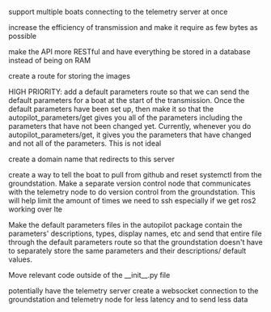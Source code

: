 support multiple boats connecting to the telemetry server at once

increase the efficiency of transmission and make it require as few bytes as possible

make the API more RESTful and have everything be stored in a database instead of being on RAM

create a route for storing the images

HIGH PRIORITY: add a default parameters route so that we can send the default parameters for a boat at the start of the transmission. Once the default parameters have been set up, then make it so that the autopilot_parameters/get gives you all of the parameters including the parameters that have not been changed yet. Currently, whenever you do autopilot_parameters/get, it gives you the parameters that have changed and not all of the parameters. This is not ideal

create a domain name that redirects to this server

create a way to tell the boat to pull from github and reset systemctl from the groundstation. Make a separate version control node that communicates with the telemetry node to do version control from the groundstation. This will help limit the amount of times we need to ssh especially if we get ros2 working over lte

Make the default parameters files in the autopilot package contain the parameters' descriptions, types, display names, etc and send that entire file through the default parameters route so that the groundstation doesn't have to separately store the same parameters and their descriptions/ default values.


Move relevant code outside of the \_\_init\_\_.py file

potentially have the telemetry server create a websocket connection to the groundstation and telemetry node for less latency and to send less data